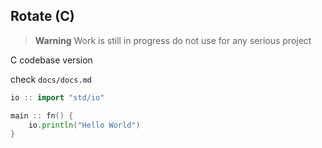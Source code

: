 
## Rotate (C)
> **Warning** Work is still in progress do not use for any serious project 

C codebase version


check `docs/docs.md`

```go
io :: import "std/io"

main :: fn() {
    io.println("Hello World")
}
```
